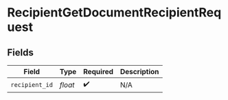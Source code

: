 # RecipientGetDocumentRecipientRequest


## Fields

| Field              | Type               | Required           | Description        |
| ------------------ | ------------------ | ------------------ | ------------------ |
| `recipient_id`     | *float*            | :heavy_check_mark: | N/A                |